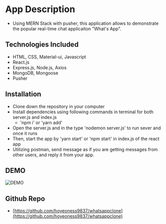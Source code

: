 # App Description

- Using MERN Stack with pusher, this application allows to demonstrate the popular real-time chat applicaiton "What's App".

## Technologies Included

- HTML, CSS, Material-ui, Javascript
- React.js
- Express.js, Node.js, Axios
- MongoDB, Mongoose
- Pusher

## Installation

- Clone down the repository in your computer
- Install dependencies using following commands in terminal for both server.js and index.js
  - 'npm i' or 'yarn add'
- Open the server.js and in the type 'nodemon server.js' to run sever and once it runs
- Then, start the app by 'yarn start' or 'npm start' in index.js of the react app
- Utilizing postman, send message as if you are getting messages from other users, and reply it from your app. 

## DEMO

![DEMO](/public/assets/demo.gif)

## Github Repo

- [https://github.com/hoyeoness9837/whatsappclone](https://github.com/hoyeoness9837/whatsappclone)
